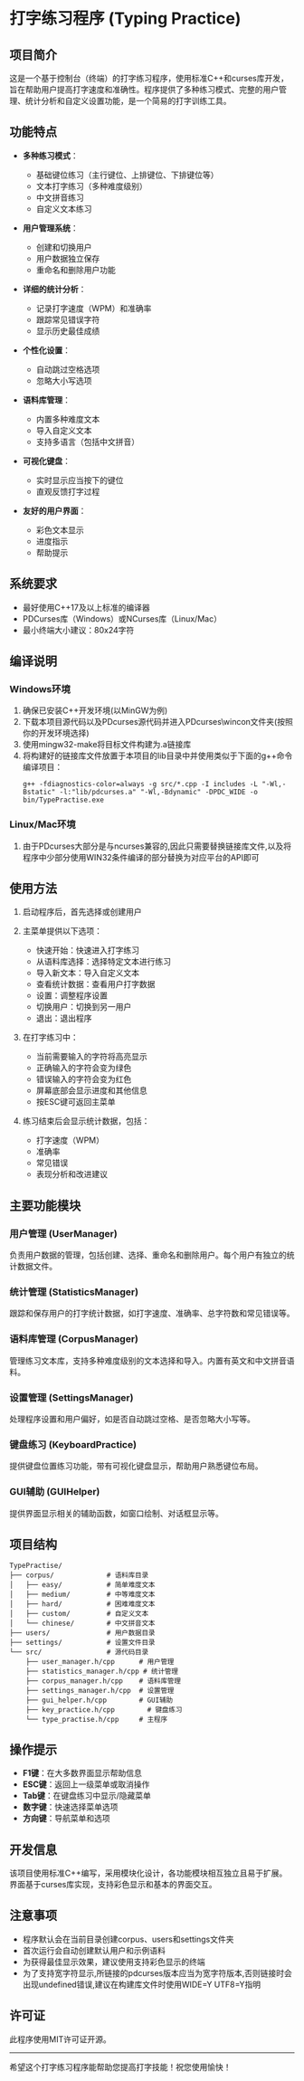 # 打字练习程序 (Typing Practice)

## 项目简介

这是一个基于控制台（终端）的打字练习程序，使用标准C++和curses库开发，旨在帮助用户提高打字速度和准确性。程序提供了多种练习模式、完整的用户管理、统计分析和自定义设置功能，是一个简易的打字训练工具。

## 功能特点

- **多种练习模式**：
  - 基础键位练习（主行键位、上排键位、下排键位等）
  - 文本打字练习（多种难度级别）
  - 中文拼音练习
  - 自定义文本练习

- **用户管理系统**：
  - 创建和切换用户
  - 用户数据独立保存
  - 重命名和删除用户功能

- **详细的统计分析**：
  - 记录打字速度（WPM）和准确率
  - 跟踪常见错误字符
  - 显示历史最佳成绩

- **个性化设置**：
  - 自动跳过空格选项
  - 忽略大小写选项

- **语料库管理**：
  - 内置多种难度文本
  - 导入自定义文本
  - 支持多语言（包括中文拼音）

- **可视化键盘**：
  - 实时显示应当按下的键位
  - 直观反馈打字过程

- **友好的用户界面**：
  - 彩色文本显示
  - 进度指示
  - 帮助提示

## 系统要求

- 最好使用C++17及以上标准的编译器
- PDCurses库（Windows）或NCurses库（Linux/Mac）
- 最小终端大小建议：80x24字符

## 编译说明

### Windows环境

1. 确保已安装C++开发环境(以MinGW为例)
2. 下载本项目源代码以及PDcurses源代码并进入PDcurses\wincon文件夹(按照你的开发环境选择)
3. 使用mingw32-make将目标文件构建为.a链接库
4. 将构建好的链接库文件放置于本项目的lib目录中并使用类似于下面的g++命令编译项目：
   ```
   g++ -fdiagnostics-color=always -g src/*.cpp -I includes -L "-Wl,-Bstatic" -l:"lib/pdcurses.a" "-Wl,-Bdynamic" -DPDC_WIDE -o bin/TypePractise.exe
   ```

### Linux/Mac环境

1. 由于PDcurses大部分是与ncurses兼容的,因此只需要替换链接库文件,以及将程序中少部分使用WIN32条件编译的部分替换为对应平台的API即可

## 使用方法

1. 启动程序后，首先选择或创建用户
2. 主菜单提供以下选项：
   - 快速开始：快速进入打字练习
   - 从语料库选择：选择特定文本进行练习
   - 导入新文本：导入自定义文本
   - 查看统计数据：查看用户打字数据
   - 设置：调整程序设置
   - 切换用户：切换到另一用户
   - 退出：退出程序

3. 在打字练习中：
   - 当前需要输入的字符将高亮显示
   - 正确输入的字符会变为绿色
   - 错误输入的字符会变为红色
   - 屏幕底部会显示进度和其他信息
   - 按ESC键可返回主菜单

4. 练习结束后会显示统计数据，包括：
   - 打字速度（WPM）
   - 准确率
   - 常见错误
   - 表现分析和改进建议

## 主要功能模块

### 用户管理 (UserManager)

负责用户数据的管理，包括创建、选择、重命名和删除用户。每个用户有独立的统计数据文件。

### 统计管理 (StatisticsManager)

跟踪和保存用户的打字统计数据，如打字速度、准确率、总字符数和常见错误等。

### 语料库管理 (CorpusManager)

管理练习文本库，支持多种难度级别的文本选择和导入。内置有英文和中文拼音语料。

### 设置管理 (SettingsManager)

处理程序设置和用户偏好，如是否自动跳过空格、是否忽略大小写等。

### 键盘练习 (KeyboardPractice)

提供键盘位置练习功能，带有可视化键盘显示，帮助用户熟悉键位布局。

### GUI辅助 (GUIHelper)

提供界面显示相关的辅助函数，如窗口绘制、对话框显示等。

## 项目结构

```
TypePractise/
├── corpus/             # 语料库目录
│   ├── easy/           # 简单难度文本
│   ├── medium/         # 中等难度文本
│   ├── hard/           # 困难难度文本
│   ├── custom/         # 自定义文本
│   └── chinese/        # 中文拼音文本
├── users/              # 用户数据目录
├── settings/           # 设置文件目录
└── src/                # 源代码目录
    ├── user_manager.h/cpp      # 用户管理
    ├── statistics_manager.h/cpp # 统计管理
    ├── corpus_manager.h/cpp    # 语料库管理
    ├── settings_manager.h/cpp  # 设置管理
    ├── gui_helper.h/cpp        # GUI辅助
    ├── key_practice.h/cpp        # 键盘练习
    └── type_practise.h/cpp     # 主程序
```

## 操作提示

- **F1键**：在大多数界面显示帮助信息
- **ESC键**：返回上一级菜单或取消操作
- **Tab键**：在键盘练习中显示/隐藏菜单
- **数字键**：快速选择菜单选项
- **方向键**：导航菜单和选项

## 开发信息

该项目使用标准C++编写，采用模块化设计，各功能模块相互独立且易于扩展。界面基于curses库实现，支持彩色显示和基本的界面交互。

## 注意事项

- 程序默认会在当前目录创建corpus、users和settings文件夹
- 首次运行会自动创建默认用户和示例语料
- 为获得最佳显示效果，建议使用支持彩色显示的终端
- 为了支持宽字符显示,所链接的pdcurses版本应当为宽字符版本,否则链接时会出现undefined错误,建议在构建库文件时使用WIDE=Y UTF8=Y指明

## 许可证

此程序使用MIT许可证开源。

---

希望这个打字练习程序能帮助您提高打字技能！祝您使用愉快！
